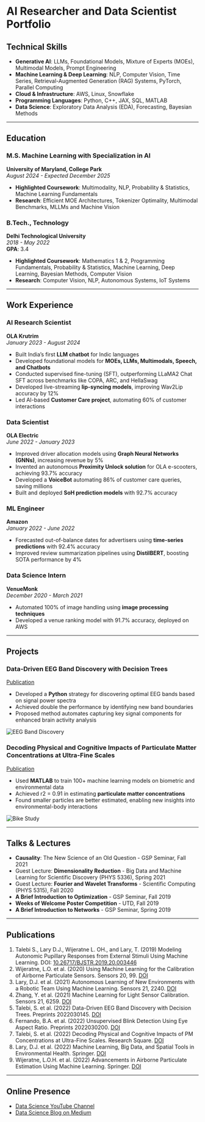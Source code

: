 # AI Researcher and Data Scientist Portfolio

## Technical Skills
- **Generative AI**: LLMs, Foundational Models, Mixture of Experts (MOEs), Multimodal Models, Prompt Engineering
- **Machine Learning & Deep Learning**: NLP, Computer Vision, Time Series, Retrieval-Augmented Generation (RAG) Systems, PyTorch, Parallel Computing
- **Cloud & Infrastructure**: AWS, Linux, Snowflake
- **Programming Languages**: Python, C++, JAX, SQL, MATLAB
- **Data Science**: Exploratory Data Analysis (EDA), Forecasting, Bayesian Methods

---

## Education

### M.S. Machine Learning with Specialization in AI
**University of Maryland, College Park**  
_August 2024 - Expected December 2025_  

- **Highlighted Coursework**: Multimodality, NLP, Probability & Statistics, Machine Learning Fundamentals
- **Research**: Efficient MOE Architectures, Tokenizer Optimality, Multimodal Benchmarks, MLLMs and Machine Vision

### B.Tech., Technology
**Delhi Technological University**  
_2018 - May 2022_  
**GPA**: 3.4  

- **Highlighted Coursework**: Mathematics 1 & 2, Programming Fundamentals, Probability & Statistics, Machine Learning, Deep Learning, Bayesian Methods, Computer Vision
- **Research**: Computer Vision, NLP, Autonomous Systems, IoT Systems

---

## Work Experience

### AI Research Scientist  
**OLA Krutrim**  
_January 2023 - August 2024_

- Built India’s first **LLM chatbot** for Indic languages
- Developed foundational models for **MOEs, LLMs, Multimodals, Speech, and Chatbots**
- Conducted supervised fine-tuning (SFT), outperforming LLaMA2 Chat SFT across benchmarks like COPA, ARC, and HellaSwag
- Developed live-streaming **lip-syncing models**, improving Wav2Lip accuracy by 12%
- Led AI-based **Customer Care project**, automating 60% of customer interactions

### Data Scientist  
**OLA Electric**  
_June 2022 - January 2023_

- Improved driver allocation models using **Graph Neural Networks (GNNs)**, increasing revenue by 5%
- Invented an autonomous **Proximity Unlock solution** for OLA e-scooters, achieving 93.7% accuracy
- Developed a **VoiceBot** automating 86% of customer care queries, saving millions
- Built and deployed **SoH prediction models** with 92.7% accuracy

### ML Engineer  
**Amazon**  
_January 2022 - June 2022_

- Forecasted out-of-balance dates for advertisers using **time-series predictions** with 92.4% accuracy
- Improved review summarization pipelines using **DistilBERT**, boosting SOTA performance by 4%

### Data Science Intern  
**VenueMonk**  
_December 2020 - March 2021_

- Automated 100% of image handling using **image processing techniques**
- Developed a venue ranking model with 91.7% accuracy, deployed on AWS

---

## Projects

### Data-Driven EEG Band Discovery with Decision Trees  
[Publication](https://www.mdpi.com/1424-8220/22/8/3048)  

- Developed a **Python** strategy for discovering optimal EEG bands based on signal power spectra
- Achieved double the performance by identifying new band boundaries
- Proposed method automates capturing key signal components for enhanced brain activity analysis

![EEG Band Discovery](/assets/img/eeg_band_discovery.jpeg)

### Decoding Physical and Cognitive Impacts of Particulate Matter Concentrations at Ultra-Fine Scales  
[Publication](https://www.mdpi.com/1424-8220/22/11/4240)  

- Used **MATLAB** to train 100+ machine learning models on biometric and environmental data
- Achieved r2 = 0.91 in estimating **particulate matter concentrations**
- Found smaller particles are better estimated, enabling new insights into environmental-body interactions

![Bike Study](/assets/img/bike_study.jpeg)

---

## Talks & Lectures

- **Causality**: The New Science of an Old Question - GSP Seminar, Fall 2021
- Guest Lecture: **Dimensionality Reduction** - Big Data and Machine Learning for Scientific Discovery (PHYS 5336), Spring 2021
- Guest Lecture: **Fourier and Wavelet Transforms** - Scientific Computing (PHYS 5315), Fall 2020
- **A Brief Introduction to Optimization** - GSP Seminar, Fall 2019
- **Weeks of Welcome Poster Competition** - UTD, Fall 2019
- **A Brief Introduction to Networks** - GSP Seminar, Spring 2019

---

## Publications

1. Talebi S., Lary D.J., Wijeratne L. OH., and Lary, T. (2019) Modeling Autonomic Pupillary Responses from External Stimuli Using Machine Learning. DOI: [10.26717/BJSTR.2019.20.003446](https://doi.org/10.26717/BJSTR.2019.20.003446)
2. Wijeratne, L.O. et al. (2020) Using Machine Learning for the Calibration of Airborne Particulate Sensors. Sensors 20, 99. [DOI](https://doi.org/10.3390/s20010099)
3. Lary, D.J. et al. (2021) Autonomous Learning of New Environments with a Robotic Team Using Machine Learning. Sensors 21, 2240. [DOI](https://doi.org/10.3390/s21062240)
4. Zhang, Y. et al. (2021) Machine Learning for Light Sensor Calibration. Sensors 21, 6259. [DOI](https://doi.org/10.3390/s21186259)
5. Talebi, S. et al. (2022) Data-Driven EEG Band Discovery with Decision Trees. Preprints 2022030145. [DOI](https://doi.org/10.20944/preprints202203.0145.v1)
6. Fernando, B.A. et al. (2022) Unsupervised Blink Detection Using Eye Aspect Ratio. Preprints 2022030200. [DOI](https://doi.org/10.20944/preprints202203.0200.v1)
7. Talebi, S. et al. (2022) Decoding Physical and Cognitive Impacts of PM Concentrations at Ultra-Fine Scales. Research Square. [DOI](https://doi.org/10.21203/rs.3.rs-1499191/v1)
8. Lary, D.J. et al. (2022) Machine Learning, Big Data, and Spatial Tools in Environmental Health. Springer. [DOI](https://doi.org/10.1007/978-3-030-71377-5_12)
9. Wijeratne, L.O.H. et al. (2022) Advancements in Airborne Particulate Estimation Using Machine Learning. Springer. [DOI](https://doi.org/10.1007/978-3-030-71377-5_13)

---

## Online Presence

- [Data Science YouTube Channel](https://www.youtube.com/channel/UCa9gErQ9AE5jT2DZLjXBIdA)
- [Data Science Blog on Medium](https://medium.com/@shawhin)
